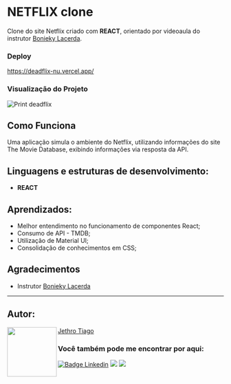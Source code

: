 # NETFLIX clone
Clone do site Netflix criado com <strong>REACT</strong>, orientado por videoaula do instrutor [Bonieky Lacerda](https://www.youtube.com/@bonieky).

### Deploy

https://deadflix-nu.vercel.app/

### Visualização do Projeto

![Print deadflix](https://user-images.githubusercontent.com/103612874/211408470-8b2ca0cb-653d-406e-8bb9-c3f3e7d4dc25.jpeg)

## Como Funciona

Uma aplicação simula o ambiente do Netflix, utilizando informações do site The Movie Database, exibindo informações via resposta da API.

## Linguagens e estruturas de desenvolvimento:

* <strong>REACT</strong>

## Aprendizados:

* Melhor entendimento no funcionamento de componentes React;
* Consumo de API - TMDB;
* Utilização de Material UI;
* Consolidação de conhecimentos em CSS;

## Agradecimentos

* Instrutor [Bonieky Lacerda](https://www.youtube.com/@bonieky)

---

<h2 id="autor" align="left">Autor:</h2>
  <img align="left" src="https://avatars.githubusercontent.com/u/103612874?v=4" width=115>
<a href="https://github.com/JethroTiago">Jethro Tiago</a>
<h3 align="left">Você também pode me encontrar por aqui:</h3>
<p align="left">
  <a href="https://www.linkedin.com/in/jethrotiago/"><img src="https://img.shields.io/badge/LinkedIn-0077B5?style=for-the-badge&logo=linkedin&logoColor=white" alt="Badge Linkedin" /></a>
  <a href="https://www.youtube.com/c/BEIRADAAVENTURA" target="_blank"><img src="https://img.shields.io/badge/YouTube-FF0000?style=for-the-badge&logo=youtube&logoColor=white" target="_blank"></a>
  <a href="https://instagram.com/jethrotiago" target="_blank"><img src="https://img.shields.io/badge/-Instagram-%23E4405F?style=for-the-badge&logo=instagram&logoColor=white" target="_blank"></a>
  <br>
